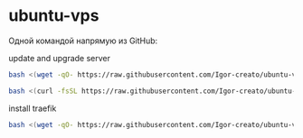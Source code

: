 # ubuntu-vps
Одной командой напрямую из GitHub:

update and upgrade server

```bash
bash <(wget -qO- https://raw.githubusercontent.com/Igor-creato/ubuntu-vps/main/install.sh)
```
```bash
bash <(curl -fsSL https://raw.githubusercontent.com/Igor-creato/ubuntu-vps/main/install.sh)
```
install traefik
```bash
bash <(wget -qO- https://raw.githubusercontent.com/Igor-creato/ubuntu-vps/main/docker-files/traefik/setup-traefik.sh)
```
